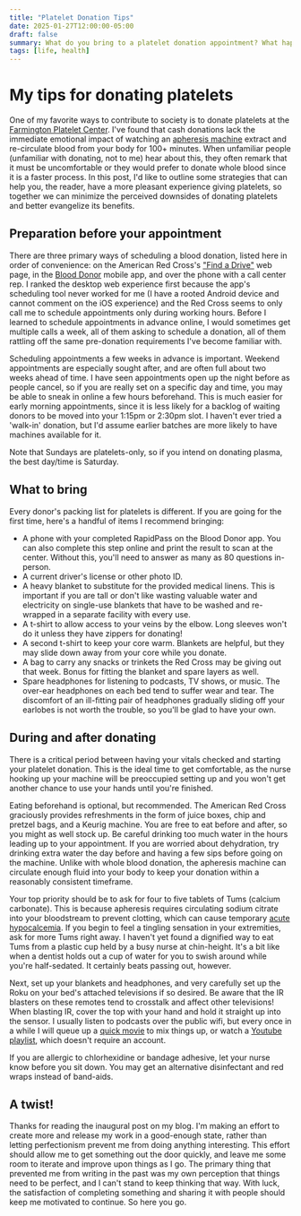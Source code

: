 ```yaml
---
title: "Platelet Donation Tips"
date: 2025-01-27T12:00:00-05:00
draft: false
summary: What do you bring to a platelet donation appointment? What happens there? Read on to find out.
tags: [life, health]
---
```


# My tips for donating platelets

 One of my favorite ways to contribute to society is to donate platelets at the
 [Farmington Platelet
 Center](https://www.redcrossblood.org/local-homepage/location/farmington-american-red-cross.html).
 I've found that cash donations lack the immediate emotional impact of watching
 an [apheresis machine](https://www.yalemedicine.org/conditions/apheresis)
 extract and re-circulate blood from your body for 100+ minutes. When
 unfamiliar people (unfamiliar with donating, not to me) hear about this, they
 often remark that it must be uncomfortable or they would prefer to donate
 whole blood since it is a faster process. In this post, I'd like to outline
 some strategies that can help you, the reader, have a more pleasant experience
 giving platelets, so together we can minimize the perceived downsides of
 donating platelets and better evangelize its benefits.

## Preparation before your appointment

There are three primary ways of scheduling a blood donation, listed here in
order of convenience: on the American Red Cross's ["Find a
Drive"](https://www.redcrossblood.org/give.html/find-drive) web page, in the
[Blood
Donor](https://play.google.com/store/apps/details?id=com.cube.arc.blood&hl=en)
mobile app, and over the phone with a call center rep. I ranked the desktop web
experience first because the app's scheduling tool never worked for me (I have
a rooted Android device and cannot comment on the iOS experience) and the Red
Cross seems to only call me to schedule appointments only during working hours.
Before I learned to schedule appointments in advance online, I would sometimes
get multiple calls a week, all of them asking to schedule a donation, all of
them rattling off the same pre-donation requirements I've become familiar with.

Scheduling appointments a few weeks in advance is important. Weekend
appointments are especially sought after, and are often full about two weeks
ahead of time. I have seen appointments open up the night before as people
cancel, so if you are really set on a specific day and time, you may be able to
sneak in online a few hours beforehand. This is much easier for early morning
appointments, since it is less likely for a backlog of waiting donors to be
moved into your 1:15pm or 2:30pm slot. I haven't ever tried a 'walk-in'
donation, but I'd assume earlier batches are more likely to have machines
available for it.

Note that Sundays are platelets-only, so if you intend on donating plasma, the
best day/time is Saturday.

## What to bring

Every donor's packing list for platelets is different. If you are going for the
first time, here's a handful of items I recommend bringing:

* A phone with your completed RapidPass on the Blood Donor app. You can also
  complete this step online and print the result to scan at the center. Without
  this, you'll need to answer as many as 80 questions in-person. 
* A current driver's license or other photo ID.
* A heavy blanket to substitute for the provided medical linens. This is
  important if you are tall or don't like wasting valuable water and
  electricity on single-use blankets that have to be washed and re-wrapped in a
  separate facility with every use.
* A t-shirt to allow access to your veins by the elbow. Long sleeves won't do
  it unless they have zippers for donating!
* A second t-shirt to keep your core warm. Blankets are helpful, but they may
  slide down away from your core while you donate.
* A bag to carry any snacks or trinkets the Red Cross may be giving out that
  week. Bonus for fitting the blanket and spare layers as well.
* Spare headphones for listening to podcasts, TV shows, or music. The over-ear
  headphones on each bed tend to suffer wear and tear. The discomfort of an
  ill-fitting pair of headphones gradually sliding off your earlobes is not worth
  the trouble, so you'll be glad to have your own.

## During and after donating

There is a critical period between having your vitals checked and starting your
platelet donation. This is the ideal time to get comfortable, as the nurse
hooking up your machine will be preoccupied setting up and you won't get
another chance to use your hands until you're finished.

Eating beforehand is optional, but recommended. The American Red Cross
graciously provides refreshments in the form of juice boxes, chip and pretzel
bags, and a Keurig machine. You are free to eat before and after, so you might
as well stock up. Be careful drinking too much water in the hours leading up to
your appointment. If you are worried about dehydration, try drinking extra
water the day before and having a few sips before going on the machine. Unlike
with whole blood donation, the apheresis machine can circulate enough fluid
into your body to keep your donation within a reasonably consistent timeframe.

Your top priority should be to ask for four to five tablets of Tums (calcium
carbonate). This is because apheresis requires circulating sodium citrate into
your bloodstream to prevent clotting, which can cause temporary [acute
hypocalcemia](https://www.ncbi.nlm.nih.gov/books/NBK279022/). If you begin to
feel a tingling sensation in your extremities, ask for more Tums right away. I
haven't yet found a dignified way to eat Tums from a plastic cup held by a busy
nurse at chin-height. It's a bit like when a dentist holds out a cup of water
for you to swish around while you're half-sedated. It certainly beats passing
out, however.

Next, set up your blankets and headphones, and very carefully set up the Roku
on your bed's attached televisions if so desired. Be aware that the IR blasters
on these remotes tend to crosstalk and affect other televisions! When blasting
IR, cover the top with your hand and hold it straight up into the sensor. I
usually listen to podcasts over the public wifi, but every once in a while I
will queue up a [quick
movie](https://www.google.com/search?q=movies+under+90+minutes) to mix things
up, or watch a [Youtube
playlist](https://www.youtube.com/watch?v=fBCAOjAS9d4&list=PLBhKKjnUR0XAIAK-HDMvwQ7sx5UXe9zeK),
which doesn't require an account.

If you are allergic to chlorhexidine or bandage adhesive, let your nurse know
before you sit down. You may get an alternative disinfectant and red wraps
instead of band-aids.

## A twist!

Thanks for reading the inaugural post on my blog. I'm making an effort to
create more and release my work in a good-enough state, rather than letting
perfectionism prevent me from doing anything interesting. This effort should
allow me to get something out the door quickly, and leave me some room to
iterate and improve upon things as I go. The primary thing that prevented me
from writing in the past was my own perception that things need to be perfect,
and I can't stand to keep thinking that way. With luck, the satisfaction of
completing something and sharing it with people should keep me motivated to
continue. So here you go.
